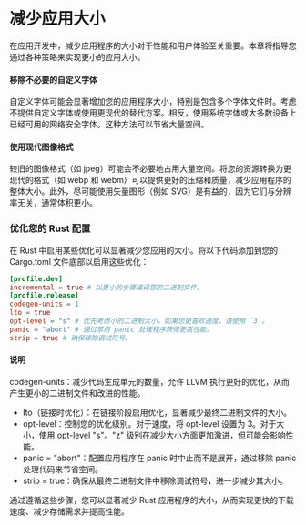 # 减少应用大小

在应用开发中，减少应用程序的大小对于性能和用户体验至关重要。本章将指导您通过各种策略来实现更小的应用大小。

#### 移除不必要的自定义字体

自定义字体可能会显著增加您的应用程序大小，特别是包含多个字体文件时。考虑不提供自定义字体或使用更现代的替代方案。相反，使用系统字体或大多数设备上已经可用的网络安全字体。这种方法可以节省大量空间。

#### 使用现代图像格式

较旧的图像格式（如 jpeg）可能会不必要地占用大量空间。将您的资源转换为更现代的格式（如 webp 和 webm）可以提供更好的压缩和质量，减少应用程序的整体大小。此外，尽可能使用矢量图形（例如 SVG）是有益的，因为它们与分辨率无关，通常体积更小。

### 优化您的 Rust 配置

在 Rust 中启用某些优化可以显著减少您应用的大小。将以下代码添加到您的 Cargo.toml 文件底部以启用这些优化：

```toml
[profile.dev]
incremental = true # 以更小的步骤编译您的二进制文件。
[profile.release]
codegen-units = 1
lto = true
opt-level = "s" # 优先考虑小的二进制大小。如果您更喜欢速度，请使用 `3`。
panic = "abort" # 通过禁用 panic 处理程序获得更高性能。
strip = true # 确保移除调试符号。
```

#### 说明

codegen-units：减少代码生成单元的数量，允许 LLVM 执行更好的优化，从而产生更小的二进制文件和改进的性能。

- lto（链接时优化）：在链接阶段启用优化，显著减少最终二进制文件的大小。
- opt-level：控制您的优化级别。对于速度，将 opt-level 设置为 3。对于大小，使用 opt-level "s"。"z" 级别在减少大小方面更加激进，但可能会影响性能。
- panic = "abort"：配置应用程序在 panic 时中止而不是展开，通过移除 panic 处理代码来节省空间。
- strip = true：确保从最终二进制文件中移除调试符号，进一步减少其大小。

通过遵循这些步骤，您可以显著减少 Rust 应用程序的大小，从而实现更快的下载速度、减少存储需求并提高性能。

